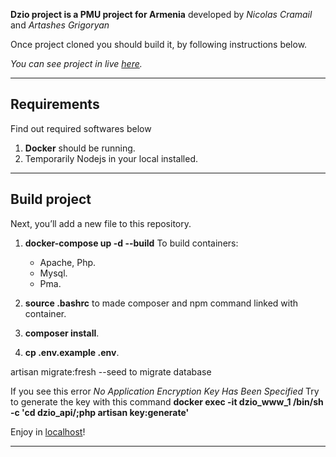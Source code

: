 **Dzio project is a PMU project for Armenia** developed by *Nicolas Cramail* and *Artashes Grigoryan*

Once project cloned you should build it, by following instructions below.

*You can see project in live [here](https://dzio.am/).*

---

## Requirements

Find out required softwares below

1. **Docker** should be running.
2. Temporarily Nodejs in your local installed.

---

## Build project

Next, you’ll add a new file to this repository.

1. **docker-compose up -d --build** To build containers:
    * Apache, Php.
    * Mysql.
    * Pma.

2. **source .bashrc** to made composer and npm command linked with container.
3. **composer install**.
4. **cp .env.example .env**.

artisan migrate:fresh --seed to migrate database

If you see this error
*No Application Encryption Key Has Been Specified*
Try to generate the key with this command **docker exec -it dzio_www_1 /bin/sh -c 'cd dzio_api/;php artisan key:generate'** 

Enjoy in [localhost](http://localhost/)!

---